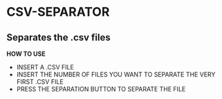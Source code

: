 # CSV-SEPARATOR

## Separates the .csv files 

**HOW TO USE**
<ul>
  <li> INSERT A .CSV FILE </li>
  <li> INSERT THE NUMBER OF FILES YOU WANT TO SEPARATE THE VERY FIRST .CSV FILE </li>
  <li> PRESS THE SEPARATION BUTTON TO SEPARATE THE FILE </li>
  </ul>
